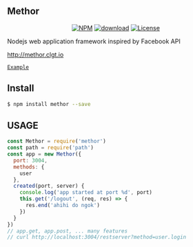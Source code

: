 <p align="center">
	<h2>Methor</h2>
</p>
<p align="center">
	<a href="https://npmjs.org/package/methor" target="_blank"><img src="https://img.shields.io/npm/v/methor.svg" alt="NPM"/></a>
	<a href="https://npmjs.org/package/methor"><img src="https://img.shields.io/npm/dm/methor.svg" alt="download"/></a>
  <a href="https://npmjs.org/package/methor"><img src="https://img.shields.io/npm/l/methor.svg" alt="License"></a>
</p>

Nodejs web application framework inspired by Facebook API

http://methor.clgt.io

[`Example`](https://github.com/ancm-s/methor/tree/master/example)

## Install

```bash
$ npm install methor --save
```

## USAGE

```js
const Methor = require('methor')
const path = require('path')
const app = new Methor({
  port: 3004,
  methods: {
    user
  },
  created(port, server) {
    console.log('app started at port %d', port)
    this.get('/logout', (req, res) => {
      res.end('ahihi do ngok')
    })
  }
})
// app.get, app.post, ... many features
// curl http://localhost:3004/restserver?method=user.login
```
